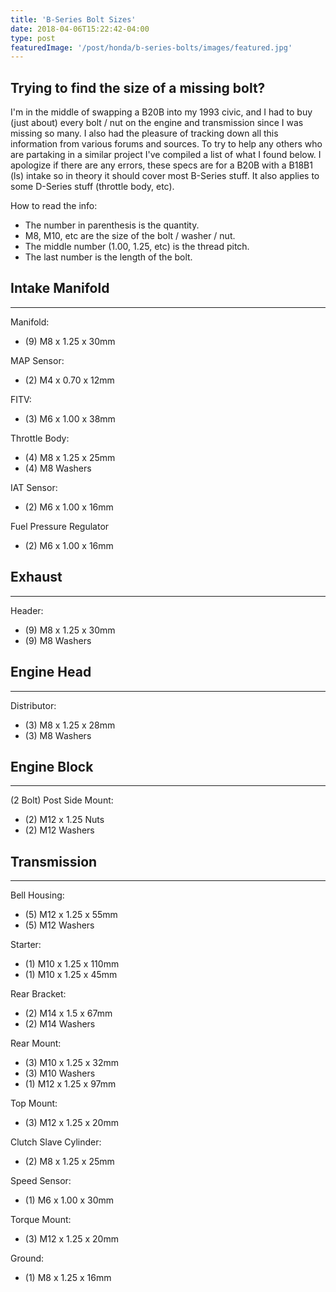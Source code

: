 ```yaml
---
title: 'B-Series Bolt Sizes'
date: 2018-04-06T15:22:42-04:00
type: post
featuredImage: '/post/honda/b-series-bolts/images/featured.jpg'
---
```


## Trying to find the size of a missing bolt?

I'm in the middle of swapping a B20B into my 1993 civic, and I had to buy (just about) every bolt / nut on the engine and transmission since I was missing so many. I also had the pleasure of tracking down all this information from various forums and sources. To try to help any others who are partaking in a similar project I've compiled a list of what I found below. I apologize if there are any errors, these specs are for a B20B with a B18B1 (ls) intake so in theory it should cover most B-Series stuff. It also applies to some D-Series stuff (throttle body, etc).

How to read the info:

-   The number in parenthesis is the quantity.
-   M8, M10, etc are the size of the bolt / washer / nut.
-   The middle number (1.00, 1.25, etc) is the thread pitch.
-   The last number is the length of the bolt.

## Intake Manifold

---

Manifold:

-   (9) M8 x 1.25 x 30mm

MAP Sensor:

-   (2) M4 x 0.70 x 12mm

FITV:

-   (3) M6 x 1.00 x 38mm

Throttle Body:

-   (4) M8 x 1.25 x 25mm
-   (4) M8 Washers

IAT Sensor:

-   (2) M6 x 1.00 x 16mm

Fuel Pressure Regulator

-   (2) M6 x 1.00 x 16mm

## Exhaust

---

Header:

-   (9) M8 x 1.25 x 30mm
-   (9) M8 Washers

## Engine Head

---

Distributor:

-   (3) M8 x 1.25 x 28mm
-   (3) M8 Washers

## Engine Block

---

(2 Bolt) Post Side Mount:

-   (2) M12 x 1.25 Nuts
-   (2) M12 Washers

## Transmission

---

Bell Housing:

-   (5) M12 x 1.25 x 55mm
-   (5) M12 Washers

Starter:

-   (1) M10 x 1.25 x 110mm
-   (1) M10 x 1.25 x 45mm

Rear Bracket:

-   (2) M14 x 1.5 x 67mm
-   (2) M14 Washers

Rear Mount:

-   (3) M10 x 1.25 x 32mm
-   (3) M10 Washers
-   (1) M12 x 1.25 x 97mm

Top Mount:

-   (3) M12 x 1.25 x 20mm

Clutch Slave Cylinder:

-   (2) M8 x 1.25 x 25mm

Speed Sensor:

-   (1) M6 x 1.00 x 30mm

Torque Mount:

-   (3) M12 x 1.25 x 20mm

Ground:

-   (1) M8 x 1.25 x 16mm
